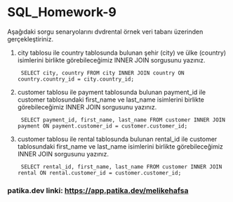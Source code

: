 # SQL_Homework-9

Aşağıdaki sorgu senaryolarını dvdrental örnek veri tabanı üzerinden gerçekleştiriniz.

1. city tablosu ile country tablosunda bulunan şehir (city) ve ülke (country) isimlerini birlikte görebileceğimiz INNER JOIN sorgusunu yazınız.

        SELECT city, country FROM city INNER JOIN country ON country.country_id = city.country_id;

2. customer tablosu ile payment tablosunda bulunan payment_id ile customer tablosundaki first_name ve last_name isimlerini birlikte görebileceğimiz INNER JOIN sorgusunu yazınız.

        SELECT payment_id, first_name, last_name FROM customer INNER JOIN payment ON payment.customer_id = customer.customer_id;

3. customer tablosu ile rental tablosunda bulunan rental_id ile customer tablosundaki first_name ve last_name isimlerini birlikte görebileceğimiz INNER JOIN sorgusunu yazınız.

        SELECT rental_id, first_name, last_name FROM customer INNER JOIN rental ON rental.customer_id = customer.customer_id;

### patika.dev linki: https://app.patika.dev/melikehafsa
